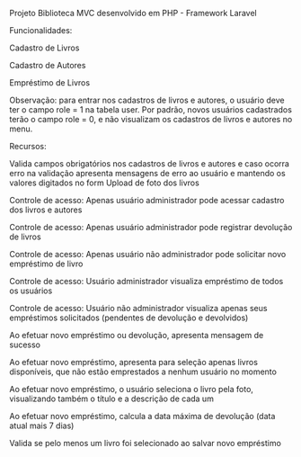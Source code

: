 Projeto Biblioteca MVC desenvolvido em PHP - Framework Laravel

Funcionalidades:

Cadastro de Livros

Cadastro de Autores

Empréstimo de Livros


Observação: para entrar nos cadastros de livros e autores, o usuário deve ter o campo role = 1 na tabela user. Por padrão, novos usuários cadastrados terão o campo role = 0, e não visualizam os cadastros de livros e autores no menu.


Recursos:

Valida campos obrigatórios nos cadastros de livros e autores e caso ocorra erro na validação apresenta mensagens de erro ao usuário e mantendo os valores digitados no form
Upload de foto dos livros

Controle de acesso: Apenas usuário administrador pode acessar cadastro dos livros e autores

Controle de acesso: Apenas usuário administrador pode registrar devolução de livros

Controle de acesso: Apenas usuário não administrador pode solicitar novo empréstimo de livro

Controle de acesso: Usuário administrador visualiza empréstimo de todos os usuários

Controle de acesso: Usuário não administrador visualiza apenas seus empréstimos solicitados (pendentes de devolução e devolvidos)

Ao efetuar novo empréstimo ou devolução, apresenta mensagem de sucesso

Ao efetuar novo empréstimo, apresenta para seleção apenas livros disponíveis, que não estão emprestados a nenhum usuário no momento

Ao efetuar novo empréstimo, o usuário seleciona o livro pela foto, visualizando também o título e a descrição de cada um

Ao efetuar novo empréstimo, calcula a data máxima de devolução (data atual mais 7 dias)

Valida se pelo menos um livro foi selecionado ao salvar novo empréstimo
